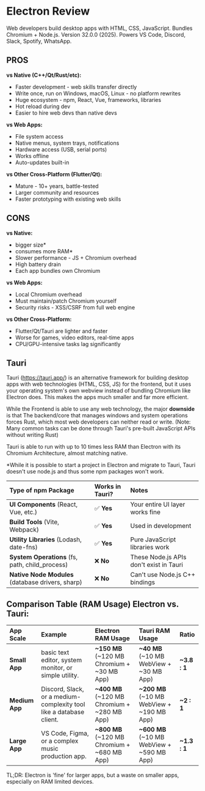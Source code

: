 # Electron Review

Web developers build desktop apps with HTML, CSS, JavaScript. Bundles Chromium + Node.js. Version 32.0.0 (2025). Powers VS Code, Discord, Slack, Spotify, WhatsApp.

## PROS

**vs Native (C++/Qt/Rust/etc):**
- Faster development - web skills transfer directly
- Write once, run on Windows, macOS, Linux - no platform rewrites
- Huge ecosystem - npm, React, Vue, frameworks, libraries
- Hot reload during dev
- Easier to hire web devs than native devs

**vs Web Apps:**
- File system access
- Native menus, system trays, notifications
- Hardware access (USB, serial ports)
- Works offline
- Auto-updates built-in

**vs Other Cross-Platform (Flutter/Qt):**
- Mature - 10+ years, battle-tested
- Larger community and resources
- Faster prototyping with existing web skills

## CONS

**vs Native:**
- bigger size*
- consumes more RAM*
- Slower performance - JS + Chromium overhead
- High battery drain
- Each app bundles own Chromium

**vs Web Apps:**
- Local Chromium overhead
- Must maintain/patch Chromium yourself
- Security risks - XSS/CSRF from full web engine

**vs Other Cross-Platform:**
- Flutter/Qt/Tauri are lighter and faster
- Worse for games, video editors, real-time apps
- CPU/GPU-intensive tasks lag significantly

## Tauri
Tauri (https://tauri.app/) is an alternative framework for building desktop apps with web technologies (HTML, CSS, JS) for the frontend, but it uses your operating system's own webview instead of bundling Chromium like Electron does. This makes the apps much smaller and far more efficient.

While the Frontend is able to use any web technology, the major **downside** is that The backend/core that manages windows and system operations forces Rust, which most web developers can neither read or write. (Note: Many common tasks can be done through Tauri's pre-built JavaScript APIs without writing Rust)

Tauri is able to run with up to 10 times less RAM than Electron with its Chromium Architecture, almost matching native.

*While it is possible to start a project in Electron and migrate to Tauri, Tauri doesn't use node.js and thus some npm packages won't work.

| Type of npm Package | Works in Tauri? | Notes |
| :--- | :--- | :--- |
| **UI Components** (React, Vue, etc.) | ✅ **Yes** | Your entire UI layer works fine |
| **Build Tools** (Vite, Webpack) | ✅ **Yes** | Used in development |
| **Utility Libraries** (Lodash, date-fns) | ✅ **Yes** | Pure JavaScript libraries work |
| **System Operations** (fs, path, child_process) | ❌ **No** | These Node.js APIs don't exist in Tauri |
| **Native Node Modules** (database drivers, sharp) | ❌ **No** | Can't use Node.js C++ bindings |


## Comparison Table (RAM Usage) Electron vs. Tauri:

| App Scale | Example | Electron RAM Usage | Tauri RAM Usage | Ratio | 
| :-------- | :------ | :---------------- | :-------------- | :---- | 
| **Small App** | basic text editor, system monitor, or simple utility. | **~150 MB**<br>(~120 MB Chromium + ~30 MB App) | **~40 MB**<br>(~10 MB WebView + ~30 MB App) | **~3.8 : 1** | 
| **Medium App** | Discord, Slack, or a medium-complexity tool like a database client. | **~400 MB**<br>(~120 MB Chromium + ~280 MB App) | **~200 MB**<br>(~10 MB WebView + ~190 MB App) | **~2 : 1** | 
| **Large App** | VS Code, Figma, or a complex music production app. | **~800 MB**<br>(~120 MB Chromium + ~680 MB App) | **~600 MB**<br>(~10 MB WebView + ~590 MB App) | **~1.3 : 1** | 

TL;DR: Electron is 'fine' for larger apps, but a waste on smaller apps, especially on RAM limited devices.
